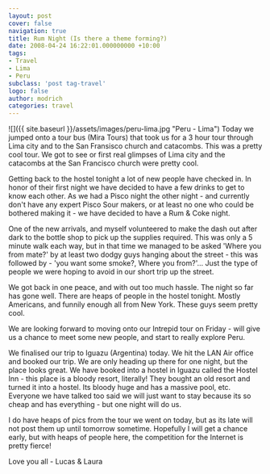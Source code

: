 ```yaml
---
layout: post
cover: false
navigation: true
title: Rum Night (Is there a theme forming?)
date: 2008-04-24 16:22:01.000000000 +10:00
tags: 
- Travel
- Lima
- Peru
subclass: 'post tag-travel'
logo: false
author: modrich
categories: travel
---
```


![]({{ site.baseurl }}/assets/images/peru-lima.jpg "Peru - Lima")
Today we jumped onto a tour bus (Mira Tours) that took us for a 3 hour tour through Lima city and to the San Fransisco church and catacombs. This was a pretty cool tour. We got to see or first real glimpses of Lima city and the catacombs at the San Francisco church were pretty cool.

Getting back to the hostel tonight a lot of new people have checked in. In honor of their first night we have decided to have a few drinks to get to know each other. As we had a Pisco night the other night - and currently don't have any expert Pisco Sour makers, or at least no one who could be bothered making it - we have decided to have a Rum & Coke night.

One of the new arrivals, and myself volunteered to make the dash out after dark to the bottle shop to pick up the supplies required. This was only a 5 minute walk each way, but in that time we managed to be asked 'Where you from mate?' by at least two dodgy guys hanging about the street - this was followed by - 'you want some smoke?, Where you from?'... Just the type of people we were hoping to avoid in our short trip up the street.

We got back in one peace, and with out too much hassle. The night so far has gone well. There are heaps of people in the hostel tonight. Mostly Americans, and funnily enough all from New York. These guys seem pretty cool.

We are looking forward to moving onto our Intrepid tour on Friday - will give us a chance to meet some new people, and start to really explore Peru.

We finalised our trip to Iguazu (Argentina) today. We hit the LAN Air office and booked our trip. We are only heading up there for one night, but the place looks great. We have booked into a hostel in Iguazu called the Hostel Inn - this place is a bloody resort, literally! They bought an old resort and turned it into a hostel. Its bloody huge and has a massive pool, etc. Everyone we have talked too said we will just want to stay because its so cheap and has everything - but one night will do us.

I do have heaps of pics from the tour we went on today, but as its late will not post them up until tomorrow sometime. Hopefully I will get a chance early, but with heaps of people here, the competition for the Internet is pretty fierce!

Love you all - Lucas & Laura
